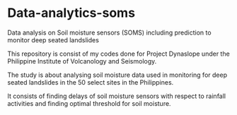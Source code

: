 # Data-analytics-soms
Data analysis on Soil moisture sensors (SOMS) including prediction to monitor deep seated landslides


This repository is consist of my codes done for Project Dynaslope under the Philippine Institute of Volcanology and Seismology.

The study is about analysing soil moisture data used in monitoring for deep seated landslides in the 50 select sites in the Philippines.

It consists of finding delays of soil moisture sensors with respect to rainfall activities and finding optimal threshold for soil moisture.
